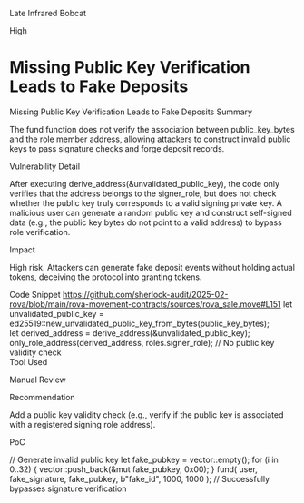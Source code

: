 Late Infrared Bobcat

High

# Missing Public Key Verification Leads to Fake Deposits

Missing Public Key Verification Leads to Fake Deposits
Summary

The fund function does not verify the association between public_key_bytes and the role member address, allowing attackers to construct invalid public keys to pass signature checks and forge deposit records.

Vulnerability Detail

After executing derive_address(&unvalidated_public_key), the code only verifies that the address belongs to the signer_role, but does not check whether the public key truly corresponds to a valid signing private key. A malicious user can generate a random public key and construct self-signed data (e.g., the public key bytes do not point to a valid address) to bypass role verification.

Impact

High risk. Attackers can generate fake deposit events without holding actual tokens, deceiving the protocol into granting tokens.

Code Snippet
https://github.com/sherlock-audit/2025-02-rova/blob/main/rova-movement-contracts/sources/rova_sale.move#L151
<MOVE>
let unvalidated_public_key = ed25519::new_unvalidated_public_key_from_bytes(public_key_bytes);  
let derived_address = derive_address(&unvalidated_public_key);  
only_role_address(derived_address, roles.signer_role); // No public key validity check  
Tool Used

Manual Review

Recommendation

Add a public key validity check (e.g., verify if the public key is associated with a registered signing role address).

PoC

<MOVE>
// Generate invalid public key  
let fake_pubkey = vector::empty<u8>();
for (i in 0..32) {
    vector::push_back(&mut fake_pubkey, 0x00);
}
fund(
    user, 
    fake_signature, 
    fake_pubkey, 
    b"fake_id", 
    1000, 
    1000  
); // Successfully bypasses signature verification  
</MOVE>